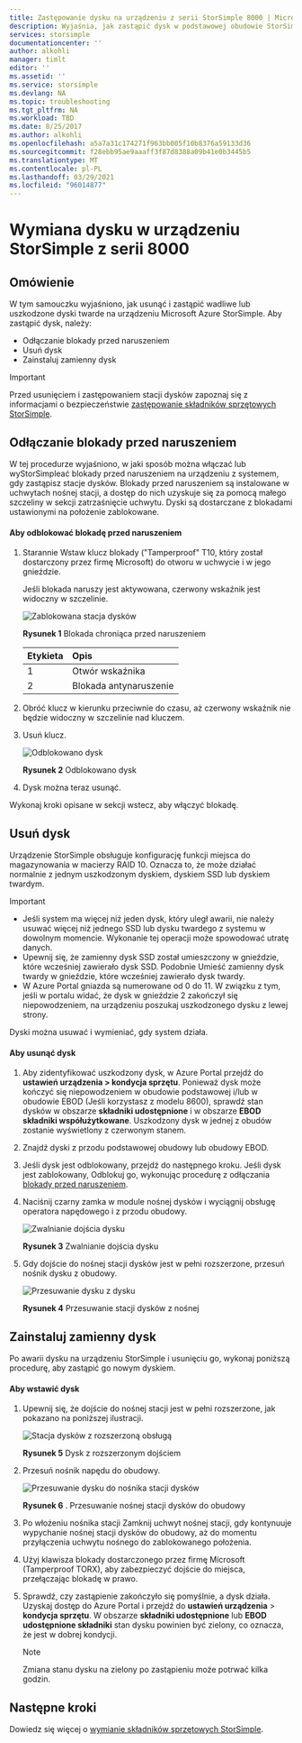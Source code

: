 ```yaml
---
title: Zastępowanie dysku na urządzeniu z serii StorSimple 8000 | Microsoft Docs
description: Wyjaśnia, jak zastąpić dysk w podstawowej obudowie StorSimple lub w obudowie EBOD.
services: storsimple
documentationcenter: ''
author: alkohli
manager: timlt
editor: ''
ms.assetid: ''
ms.service: storsimple
ms.devlang: NA
ms.topic: troubleshooting
ms.tgt_pltfrm: NA
ms.workload: TBD
ms.date: 8/25/2017
ms.author: alkohli
ms.openlocfilehash: a5a7a31c174271f963bb005f10b8376a59133d36
ms.sourcegitcommit: f28ebb95ae9aaaff3f87d8388a09b41e0b3445b5
ms.translationtype: MT
ms.contentlocale: pl-PL
ms.lasthandoff: 03/29/2021
ms.locfileid: "96014877"
---
```

# <a name="replace-a-disk-drive-on-your-storsimple-8000-series-device"></a>Wymiana dysku w urządzeniu StorSimple z serii 8000

## <a name="overview"></a>Omówienie
W tym samouczku wyjaśniono, jak usunąć i zastąpić wadliwe lub uszkodzone dyski twarde na urządzeniu Microsoft Azure StorSimple. Aby zastąpić dysk, należy:

* Odłączanie blokady przed naruszeniem
* Usuń dysk
* Zainstaluj zamienny dysk

> [!IMPORTANT]
> Przed usunięciem i zastępowaniem stacji dysków zapoznaj się z informacjami o bezpieczeństwie [zastępowanie składników sprzętowych StorSimple](storsimple-8000-hardware-component-replacement.md).
 

## <a name="disengage-the-antitamper-lock"></a>Odłączanie blokady przed naruszeniem
W tej procedurze wyjaśniono, w jaki sposób można włączać lub wyStorSimpleać blokady przed naruszeniem na urządzeniu z systemem, gdy zastąpisz stacje dysków. Blokady przed naruszeniem są instalowane w uchwytach nośnej stacji, a dostęp do nich uzyskuje się za pomocą małego szczeliny w sekcji zatrzaśnięcie uchwytu. Dyski są dostarczane z blokadami ustawionymi na położenie zablokowane.

#### <a name="to-unlock-the-antitamper-lock"></a>Aby odblokować blokadę przed naruszeniem
1. Starannie Wstaw klucz blokady ("Tamperproof" T10, który został dostarczony przez firmę Microsoft) do otworu w uchwycie i w jego gnieździe. 
   
   Jeśli blokada naruszy jest aktywowana, czerwony wskaźnik jest widoczny w szczelinie.
  
    ![Zablokowana stacja dysków](./media/storsimple-disk-drive-replacement/IC741056.png)
   
    **Rysunek 1** Blokada chroniąca przed naruszeniem
   
   | Etykieta | Opis |
   |:--- |:--- |
   | 1 |Otwór wskaźnika |
   | 2 |Blokada antynaruszenie |
2. Obróć klucz w kierunku przeciwnie do czasu, aż czerwony wskaźnik nie będzie widoczny w szczelinie nad kluczem.
3. Usuń klucz.
   
    ![Odblokowano dysk](./media/storsimple-disk-drive-replacement/IC741057.png)
   
    **Rysunek 2** Odblokowano dysk
4. Dysk można teraz usunąć.

Wykonaj kroki opisane w sekcji wstecz, aby włączyć blokadę.

## <a name="remove-the-disk-drive"></a>Usuń dysk
Urządzenie StorSimple obsługuje konfigurację funkcji miejsca do magazynowania w macierzy RAID 10. Oznacza to, że może działać normalnie z jednym uszkodzonym dyskiem, dyskiem SSD lub dyskiem twardym.

> [!IMPORTANT]
> * Jeśli system ma więcej niż jeden dysk, który uległ awarii, nie należy usuwać więcej niż jednego SSD lub dysku twardego z systemu w dowolnym momencie. Wykonanie tej operacji może spowodować utratę danych.
> * Upewnij się, że zamienny dysk SSD został umieszczony w gnieździe, które wcześniej zawierało dysk SSD. Podobnie Umieść zamienny dysk twardy w gnieździe, które wcześniej zawierało dysk twardy.
> * W Azure Portal gniazda są numerowane od 0 do 11. W związku z tym, jeśli w portalu widać, że dysk w gnieździe 2 zakończył się niepowodzeniem, na urządzeniu poszukaj uszkodzonego dysku z lewej strony.
> 
> 

Dyski można usuwać i wymieniać, gdy system działa.

#### <a name="to-remove-a-drive"></a>Aby usunąć dysk
1. Aby zidentyfikować uszkodzony dysk, w Azure Portal przejdź do **ustawień urządzenia > kondycja sprzętu**. Ponieważ dysk może kończyć się niepowodzeniem w obudowie podstawowej i/lub w obudowie EBOD (Jeśli korzystasz z modelu 8600), sprawdź stan dysków w obszarze **składniki udostępnione** i w obszarze **EBOD składniki współużytkowane**. Uszkodzony dysk w jednej z obudów zostanie wyświetlony z czerwonym stanem.
2. Znajdź dyski z przodu podstawowej obudowy lub obudowy EBOD. 
3. Jeśli dysk jest odblokowany, przejdź do następnego kroku. Jeśli dysk jest zablokowany, Odblokuj go, wykonując procedurę z odłączania [blokady przed naruszeniem](#disengage-the-antitamper-lock).
4. Naciśnij czarny zamka w module nośnej dysków i wyciągnij obsługę operatora napędowego i z przodu obudowy.
   
    ![Zwalnianie dojścia dysku](./media/storsimple-disk-drive-replacement/IC741051.png)
   
    **Rysunek 3** Zwalnianie dojścia dysku
5. Gdy dojście do nośnej stacji dysków jest w pełni rozszerzone, przesuń nośnik dysku z obudowy. 
   
    ![Przesuwanie dysku z dysku](./media/storsimple-disk-drive-replacement/IC741052.png)
   
    **Rysunek 4** Przesuwanie stacji dysków z nośnej

## <a name="install-the-replacement-disk-drive"></a>Zainstaluj zamienny dysk
Po awarii dysku na urządzeniu StorSimple i usunięciu go, wykonaj poniższą procedurę, aby zastąpić go nowym dyskiem.

#### <a name="to-insert-a-drive"></a>Aby wstawić dysk
1. Upewnij się, że dojście do nośnej stacji jest w pełni rozszerzone, jak pokazano na poniższej ilustracji.
   
    ![Stacja dysków z rozszerzoną obsługą](./media/storsimple-disk-drive-replacement/IC741044.png)
   
    **Rysunek 5** Dysk z rozszerzonym dojściem
2. Przesuń nośnik napędu do obudowy.
   
    ![Przesuwanie dysku do nośnika stacji dysków](./media/storsimple-disk-drive-replacement/IC741045.png)
   
    **Rysunek 6**  .  Przesuwanie nośnej stacji dysków do obudowy
3. Po włożeniu nośnika stacji Zamknij uchwyt nośnej stacji, gdy kontynuuje wypychanie nośnej stacji dysków do obudowy, aż do momentu przyłączenia uchwytu nośnego do zablokowanego położenia.
4. Użyj klawisza blokady dostarczonego przez firmę Microsoft (Tamperproof TORX), aby zabezpieczyć dojście do miejsca, przełączając blokadę w prawo.
5. Sprawdź, czy zastąpienie zakończyło się pomyślnie, a dysk działa. Uzyskaj dostęp do Azure Portal i przejdź do **ustawień urządzenia**  >  **kondycja sprzętu**. W obszarze **składniki udostępnione** lub **EBOD udostępnione składniki** stan dysku powinien być zielony, co oznacza, że jest w dobrej kondycji.

   
   > [!NOTE]
   > Zmiana stanu dysku na zielony po zastąpieniu może potrwać kilka godzin.
  
## <a name="next-steps"></a>Następne kroki
Dowiedz się więcej o [wymianie składników sprzętowych StorSimple](storsimple-8000-hardware-component-replacement.md).

